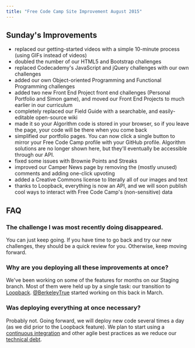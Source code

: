 ```yaml
---
title: "Free Code Camp Site Improvement August 2015"
---
```


## Sunday's Improvements

*   replaced our getting-started videos with a simple 10-minute process (using GIFs instead of videos)
*   doubled the number of our HTML5 and Bootstrap challenges
*   replaced Codecademy's JavaScript and jQuery challenges with our own challenges
*   added our own Object-oriented Programming and Functional Programming challenges
*   added two new Front End Project front end challenges (Personal Portfolio and Simon game), and moved our Front End Projects to much earlier in our curriculum
*   completely replaced our Field Guide with a searchable, and easily-editable open-source wiki
*   made it so your Algorithm code is stored in your browser, so if you leave the page, your code will be there when you come back
*   simplified our portfolio pages. You can now click a single button to mirror your Free Code Camp profile with your GitHub profile. Algorithm solutions are no longer shown here, but they'll eventually be accessible through our API.
*   fixed some issues with Brownie Points and Streaks
*   improved our Camper News page by removing the (mostly unused) comments and adding one-click upvoting
*   added a Creative Commons license to literally all of our images and text
*   thanks to Loopback, everything is now an API, and we will soon publish cool ways to interact with Free Code Camp's (non-sensitive) data

## FAQ

### The challenge I was most recently doing disappeared.

You can just keep going. If you have time to go back and try our new challenges, they should be a quick review for you. Otherwise, keep moving forward.

### Why are you deploying all these improvements at once?

We've been working on some of the features for months on our Staging branch. Most of them were held up by a single task: our transition to [Loopback](http://loopback.io/). [@BerkeleyTrue](/users/berkeleytrue) started working on this back in March.

### Was deploying everything at once necessary?

Probably not. Going forward, we will deploy new code several times a day (as we did prior to the Loopback feature). We plan to start using a [continuous integration](https://en.wikipedia.org/wiki/Continuous_integration) and other agile best practices as we reduce our [technical debt](https://en.wikipedia.org/wiki/Technical_debt).
